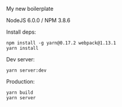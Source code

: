 My new boilerplate

NodeJS 6.0.0 / NPM 3.8.6

Install deps:

    npm install -g yarn@0.17.2 webpack@1.13.1
    yarn install

Dev server:

    yarn server:dev

Production:

    yarn build
    yarn server